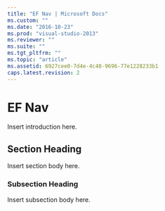 ```yaml
---
title: "EF Nav | Microsoft Docs"
ms.custom: ""
ms.date: "2016-10-23"
ms.prod: "visual-studio-2013"
ms.reviewer: ""
ms.suite: ""
ms.tgt_pltfrm: ""
ms.topic: "article"
ms.assetid: 6927cee0-7d4e-4c48-9696-77e1228233b1
caps.latest.revision: 2
---
```

# EF Nav
Insert introduction here.  
  
## Section Heading  
 Insert section body here.  
  
### Subsection Heading  
 Insert subsection body here.